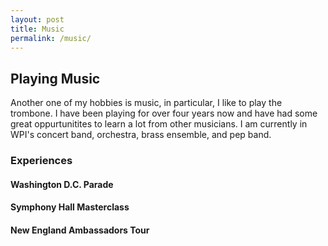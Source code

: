 ```yaml
---
layout: post
title: Music
permalink: /music/
---
```

<amp-img width="600" height="300" layout="responsive" src="/assets/images/trombone.png"></amp-img>
<h2 id="heading2">Playing Music</h2>
<p>Another one of my hobbies is music, in particular, I like to play the trombone. I have been playing for over four years now and have had some great oppurtunitites to learn a lot from other musicians. I am currently in WPI's concert band, orchestra, brass ensemble, and pep band.</p>

<h3 id="heading3">Experiences</h3>
<h4 id="heading4">Washington D.C. Parade</h4>
<h4 id="heading4">Symphony Hall Masterclass</h4>
<h4 id="heading4">New England Ambassadors Tour</h4>
